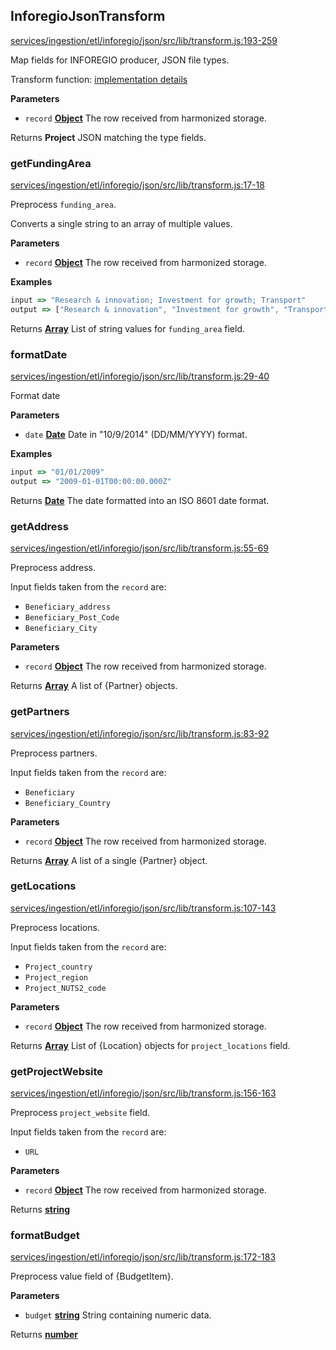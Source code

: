 <!-- Generated by documentation.js. Update this documentation by updating the source code. -->

## InforegioJsonTransform

[services/ingestion/etl/inforegio/json/src/lib/transform.js:193-259](https://github.com/ec-europa/eubfr-data-lake/blob/e81d0b3b7ae802053270430defd8706d02b75be9/services/ingestion/etl/inforegio/json/src/lib/transform.js#L193-L259 "Source code on GitHub")

Map fields for INFOREGIO producer, JSON file types.

Transform function: [implementation details](https://github.com/ec-europa/eubfr-data-lake/blob/master/services/ingestion/etl/inforegio/json/src/lib/transform.js)

**Parameters**

-   `record` **[Object](https://developer.mozilla.org/docs/Web/JavaScript/Reference/Global_Objects/Object)** The row received from harmonized storage.

Returns **Project** JSON matching the type fields.

### getFundingArea

[services/ingestion/etl/inforegio/json/src/lib/transform.js:17-18](https://github.com/ec-europa/eubfr-data-lake/blob/e81d0b3b7ae802053270430defd8706d02b75be9/services/ingestion/etl/inforegio/json/src/lib/transform.js#L17-L18 "Source code on GitHub")

Preprocess `funding_area`.

Converts a single string to an array of multiple values.

**Parameters**

-   `record` **[Object](https://developer.mozilla.org/docs/Web/JavaScript/Reference/Global_Objects/Object)** The row received from harmonized storage.

**Examples**

```javascript
input => "Research & innovation; Investment for growth; Transport"
output => ["Research & innovation", "Investment for growth", "Transport"]
```

Returns **[Array](https://developer.mozilla.org/docs/Web/JavaScript/Reference/Global_Objects/Array)** List of string values for `funding_area` field.

### formatDate

[services/ingestion/etl/inforegio/json/src/lib/transform.js:29-40](https://github.com/ec-europa/eubfr-data-lake/blob/e81d0b3b7ae802053270430defd8706d02b75be9/services/ingestion/etl/inforegio/json/src/lib/transform.js#L29-L40 "Source code on GitHub")

Format date

**Parameters**

-   `date` **[Date](https://developer.mozilla.org/docs/Web/JavaScript/Reference/Global_Objects/Date)** Date in "10/9/2014" (DD/MM/YYYY) format.

**Examples**

```javascript
input => "01/01/2009"
output => "2009-01-01T00:00:00.000Z"
```

Returns **[Date](https://developer.mozilla.org/docs/Web/JavaScript/Reference/Global_Objects/Date)** The date formatted into an ISO 8601 date format.

### getAddress

[services/ingestion/etl/inforegio/json/src/lib/transform.js:55-69](https://github.com/ec-europa/eubfr-data-lake/blob/e81d0b3b7ae802053270430defd8706d02b75be9/services/ingestion/etl/inforegio/json/src/lib/transform.js#L55-L69 "Source code on GitHub")

Preprocess address.

Input fields taken from the `record` are:

-   `Beneficiary_address`
-   `Beneficiary_Post_Code`
-   `Beneficiary_City`

**Parameters**

-   `record` **[Object](https://developer.mozilla.org/docs/Web/JavaScript/Reference/Global_Objects/Object)** The row received from harmonized storage.

Returns **[Array](https://developer.mozilla.org/docs/Web/JavaScript/Reference/Global_Objects/Array)** A list of {Partner} objects.

### getPartners

[services/ingestion/etl/inforegio/json/src/lib/transform.js:83-92](https://github.com/ec-europa/eubfr-data-lake/blob/e81d0b3b7ae802053270430defd8706d02b75be9/services/ingestion/etl/inforegio/json/src/lib/transform.js#L83-L92 "Source code on GitHub")

Preprocess partners.

Input fields taken from the `record` are:

-   `Beneficiary`
-   `Beneficiary_Country`

**Parameters**

-   `record` **[Object](https://developer.mozilla.org/docs/Web/JavaScript/Reference/Global_Objects/Object)** The row received from harmonized storage.

Returns **[Array](https://developer.mozilla.org/docs/Web/JavaScript/Reference/Global_Objects/Array)** A list of a single {Partner} object.

### getLocations

[services/ingestion/etl/inforegio/json/src/lib/transform.js:107-143](https://github.com/ec-europa/eubfr-data-lake/blob/e81d0b3b7ae802053270430defd8706d02b75be9/services/ingestion/etl/inforegio/json/src/lib/transform.js#L107-L143 "Source code on GitHub")

Preprocess locations.

Input fields taken from the `record` are:

-   `Project_country`
-   `Project_region`
-   `Project_NUTS2_code`

**Parameters**

-   `record` **[Object](https://developer.mozilla.org/docs/Web/JavaScript/Reference/Global_Objects/Object)** The row received from harmonized storage.

Returns **[Array](https://developer.mozilla.org/docs/Web/JavaScript/Reference/Global_Objects/Array)** List of {Location} objects for `project_locations` field.

### getProjectWebsite

[services/ingestion/etl/inforegio/json/src/lib/transform.js:156-163](https://github.com/ec-europa/eubfr-data-lake/blob/e81d0b3b7ae802053270430defd8706d02b75be9/services/ingestion/etl/inforegio/json/src/lib/transform.js#L156-L163 "Source code on GitHub")

Preprocess `project_website` field.

Input fields taken from the `record` are:

-   `URL`

**Parameters**

-   `record` **[Object](https://developer.mozilla.org/docs/Web/JavaScript/Reference/Global_Objects/Object)** The row received from harmonized storage.

Returns **[string](https://developer.mozilla.org/docs/Web/JavaScript/Reference/Global_Objects/String)** 

### formatBudget

[services/ingestion/etl/inforegio/json/src/lib/transform.js:172-183](https://github.com/ec-europa/eubfr-data-lake/blob/e81d0b3b7ae802053270430defd8706d02b75be9/services/ingestion/etl/inforegio/json/src/lib/transform.js#L172-L183 "Source code on GitHub")

Preprocess value field of {BudgetItem}.

**Parameters**

-   `budget` **[string](https://developer.mozilla.org/docs/Web/JavaScript/Reference/Global_Objects/String)** String containing numeric data.

Returns **[number](https://developer.mozilla.org/docs/Web/JavaScript/Reference/Global_Objects/Number)** 

